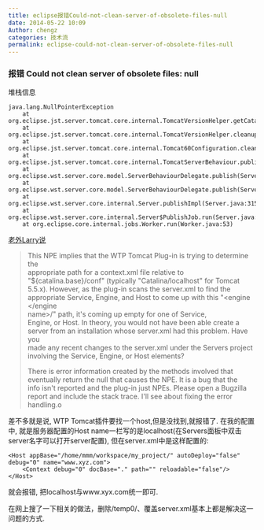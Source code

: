 ```yaml
---
title: eclipse报错Could-not-clean-server-of-obsolete-files-null
date: 2014-05-22 10:09
Author: chengz
categories: 技术流
permalink: eclipse-could-not-clean-server-of-obsolete-files-null
---
```


### 报错 Could not clean server of obsolete files: null

堆栈信息

    java.lang.NullPointerException
        at org.eclipse.jst.server.tomcat.core.internal.TomcatVersionHelper.getCatalinaServerInstance(TomcatVersionHelper.java:218)
        at org.eclipse.jst.server.tomcat.core.internal.TomcatVersionHelper.cleanupCatalinaServer(TomcatVersionHelper.java:295)
        at org.eclipse.jst.server.tomcat.core.internal.Tomcat60Configuration.cleanupServer(Tomcat60Configuration.java:701)
        at org.eclipse.jst.server.tomcat.core.internal.TomcatServerBehaviour.publishServer(TomcatServerBehaviour.java:233)
        at org.eclipse.wst.server.core.model.ServerBehaviourDelegate.publish(ServerBehaviourDelegate.java:975)
        at org.eclipse.wst.server.core.model.ServerBehaviourDelegate.publish(ServerBehaviourDelegate.java:774)
        at org.eclipse.wst.server.core.internal.Server.publishImpl(Server.java:3154)
        at org.eclipse.wst.server.core.internal.Server$PublishJob.run(Server.java:345)
        at org.eclipse.core.internal.jobs.Worker.run(Worker.java:53)

[老外Larry说](http://www.eclipse.org/forums/index.php/t/69850/)

> This NPE implies that the WTP Tomcat Plug-in is trying to determine
> the  
>  appropriate path for a context.xml file relative to  
>  "${catalina.base}/conf" (typically "Catalina/localhost" for Tomcat  
>  5.5.x). However, as the plug-in scans the server.xml to find the  
>  appropriate Service, Engine, and Host to come up with this
> "<engine<br></engine<br> name\>/<host name>" path, it's coming up
> empty for one of Service,  
>  Engine, or Host. In theory, you would not have been able create a  
>  server from an installation whose server.xml had this problem. Have
> you  
>  made any recent changes to the server.xml under the Servers project  
>  involving the Service, Engine, or Host elements?
>
> There is error information created by the methods involved that  
>  eventually return the null that causes the NPE. It is a bug that the  
>  info isn't reported and the plug-in just NPEs. Please open a
> Bugzilla  
>  report and include the stack trace. I'll see about fixing the error  
>  handling.o

差不多就是说, WTP Tomcat插件要找一个host,但是没找到,就报错了.
在我的配置中, 就是服务器配置的Host
name一栏写的是localhost(在Servers面板中双击server名字可以打开server配置),
但在server.xml中是这样配置的:

    <Host appBase="/home/mmm/workspace/my_project/" autoDeploy="false" debug="0" name="www.xyz.com">
        <Context debug="0" docBase="." path="" reloadable="false"/>
    </Host>

就会报错, 把localhost与www.xyx.com统一即可.  

在网上搜了一下相关的做法，删除/temp0/、覆盖server.xml基本上都是解决这一问题的方式.
